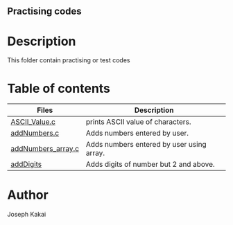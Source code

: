 ## Practising codes

# Description
This folder contain practising or test codes

# Table of contents
Files | Description
------|------------
[ASCII_Value.c](./ASCII_Value.c) | prints ASCII value of characters.
[addNumbers.c](./addNumbers.c) | Adds numbers entered by user.
[addNumbers_array.c](./addNumbers_array.c) | Adds numbers entered by user using array.
[addDigits](./addDigits) | Adds digits of number but 2 and above.
# Author
Joseph Kakai



